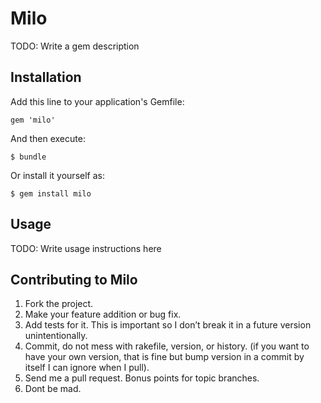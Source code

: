 # Milo

TODO: Write a gem description

## Installation

Add this line to your application's Gemfile:

    gem 'milo'

And then execute:

    $ bundle

Or install it yourself as:

    $ gem install milo

## Usage

TODO: Write usage instructions here

## Contributing to Milo

1. Fork the project.
2. Make your feature addition or bug fix.
3. Add tests for it. This is important so I don’t break it in a future version unintentionally.
4. Commit, do not mess with rakefile, version, or history. (if you want to have your own version, that is fine but bump version in a commit by itself I can ignore when I pull).
5. Send me a pull request. Bonus points for topic branches.
6. Dont be mad.
